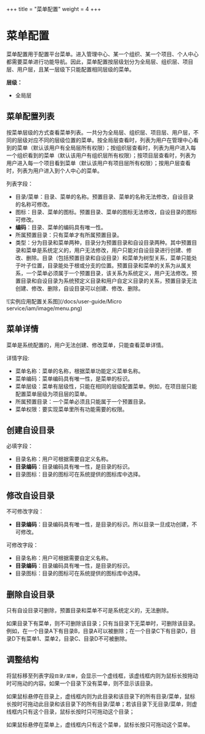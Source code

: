 ﻿+++
title = "菜单配置"
weight = 4
+++

# 菜单配置

菜单配置用于配置平台菜单。进入管理中心、某一个组织、某一个项目、个人中心都需要菜单进行功能导航。因此，菜单配置按层级划分为全局层、组织层、项目层、用户层，且某一层级下只能配置相同层级的菜单。

**层级：**

- 全局层

<h2 id="1">菜单配置列表</h2>

按菜单层级的方式查看菜单列表。一共分为全局层、组织层、项目层、用户层，不同的层级对应不同的层级位置的菜单。按全局层查看时，列表为用户在管理中心看到的菜单（默认该用户有全局层所有权限）；按组织层查看时，列表为用户进入每一个组织看到的菜单（默认该用户有组织层所有权限）；按项目层查看时，列表为用户进入每一个项目看到菜单（默认该用户有项目层所有权限）；按用户层查看时，列表为用户进入到个人中心的菜单。

列表字段：

- 目录/菜单：目录、菜单的名称。预置目录、菜单的名称无法修改，自设目录的名称可修改。
- 图标：目录、菜单的图标。预置目录、菜单的图标无法修改，自设目录的图标可修改。
- **编码**：目录、菜单的编码具有唯一性。
- 所属预置目录：只有菜单才有所属预置目录。
- 类型：分为目录和菜单两种，目录分为预置目录和自设目录两种。其中预置目录和菜单是系统定义的，用户无法修改，用户只能对自设目录进行创建、修改、删除。目录（包括预置目录和自设目录）和菜单为树型关系，菜单只能处于叶子位置，目录能处于根或分支的位置。预置目录和菜单的关系为从属关系，一个菜单必须属于一个预置目录，该关系为系统定义，用户无法修改。预置目录和自设目录为系统预定义目录和用户自定义目录的关系，预置目录无法创建、修改、删除，自设目录可以创建、修改、删除。

![实例应用配置关系图](/docs/user-guide/Micro service/iam/image/menu.png)

<h2 id="2">菜单详情</h2>

菜单是系统配置的，用户无法创建、修改菜单，只能查看菜单详情。

详情字段:

- 菜单名称：菜单的名称，根据菜单功能定义菜单名称。
- 菜单编码：菜单编码具有唯一性，是菜单的标识。
- 菜单层级：菜单有层级性，只能在相同的层级配置菜单。例如，在项目层只能配置菜单层级为项目层的菜单。
- 所属预置目录：一个菜单必须且只能属于一个预置目录。
- 菜单权限：要实现菜单里所有功能需要的权限。


<h2 id="3">创建自设目录</h2>

必填字段：

- 目录名称：用户可根据需要自定义名称。
- **目录编码**：目录编码具有唯一性，是目录的标识。
- 目录图标：目录的图标可在系统提供的图标库中选择。

<h2 id="4">修改自设目录</h2>

不可修改字段：

- **目录编码**：目录编码具有唯一性，是目录的标识。所以目录一旦成功创建，不可修改。

可修改字段：

- 目录名称：用户可根据需要自定义名称。
- **目录编码**：目录编码具有唯一性，是目录的标识。
- 目录图标：目录的图标可在系统提供的图标库中选择。

<h2 id="5">删除自设目录</h2>

只有自设目录可删除，预置目录和菜单不可是系统定义的，无法删除。

如果目录下有菜单，则不可删除该目录；只有当目录下无菜单时，可删除该目录。例如，在一个目录A下有目录B，目录A可以被删除；在一个目录C下有目录D，目录D下有菜单1、菜单2，目录C、目录D不可被删除。

<h2 id="6">调整结构</h2>

将鼠标移至列表字段`目录/菜单`，会显示一个虚线框，该虚线框内则为鼠标长按拖动时可拖动的内容。如果一个目录下没有菜单，则不显示该目录。

如果鼠标悬停在目录上，虚线框内则为此目录和该目录下的所有目录/菜单，鼠标长按时可拖动此目录和该目录下的所有目录/菜单；若该目录下无目录/菜单，则虚线框内只有这个目录，鼠标长按时只可拖动这个目录；

如果鼠标悬停在菜单上，虚线框内只有这个菜单，鼠标长按只可拖动这个菜单。